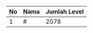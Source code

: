 | No | Nama            | Jumlah Level |
|----|-----------------|--------------|
| 1  | #    |    2078        |

